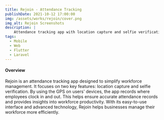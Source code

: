 ```yaml
---
title: Rejoin - Attendance Tracking
publishDate: 2021-10-12 17:00:00
img: /assets/works/rejoin/cover.png
img_alt: Rejoin Screenshots
description: |
    Attendance tracking app with location capture and selfie verification. It uses device GPS to capture where an employee is clocking in and out.
tags:
  - Mobile
  - Web
  - Flutter
  - Laravel
---
```


#### Overview

Rejoin is an attendance tracking app designed to simplify workforce management. It focuses on two key features: location capture and selfie verification. By using the GPS on users' devices, the app records where employees clock in and out. This helps ensure accurate attendance records and provides insights into workforce productivity. With its easy-to-use interface and advanced technology, Rejoin helps businesses manage their workforce more efficiently.